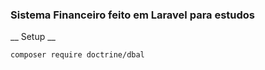 ### Sistema Financeiro feito em Laravel para estudos ###

__ Setup __

```Shell
composer require doctrine/dbal

```